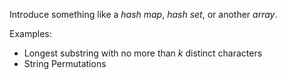 Introduce something like a *hash map*, *hash set*, or another *array*. 

Examples:
- Longest substring with no more than $k$ distinct characters
- String Permutations
